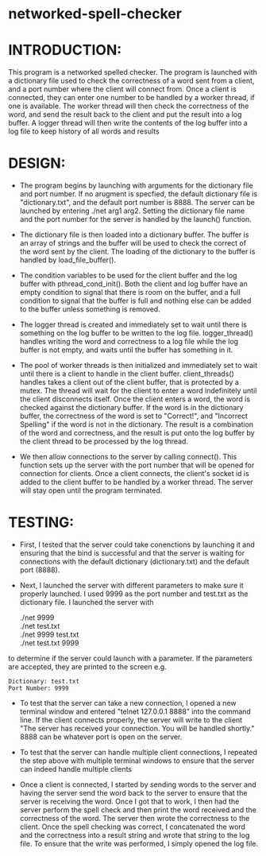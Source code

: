 # networked-spell-checker
# INTRODUCTION:
This program is a networked spelled checker. The program is launched with a dictionary file used to check the correctness of a word sent from a client, and a port number where the client will connect from. Once a client is connected, they can enter one number to be handled by a worker thread, if one is available. The worker thread will then check the correctness of the word, and send the result back to the client and put the result into a log buffer. A logger thread will then write the contents of the log buffer into a log file to keep history of all words and results

# DESIGN:
* The program begins by launching with arguments for the dictionary file and port number. If no arugment is specfied, the default dictionary file is "dictionary.txt", and the default port number is 8888. The server can be launched by entering ./net arg1 arg2. Setting the dictionary file name and the port number for the server is handled by the launch() function.

* The dictionary file is then loaded into a dictionary buffer. The buffer is an array of strings and the buffer will be used to check the correct of the word sent by the client. The loading of the dictionary to the buffer is handled by load_file_buffer().

* The condition variables to be used for the client buffer and the log buffer with pthread_cond_init(). Both the client and log buffer have an empty condition to signal that there is room on the buffer, and a full condition to signal that the buffer is full and nothing else can be added to the buffer unless something is removed.

* The logger thread is created and immediately set to wait until there is something on the log buffer to be written to the log file. logger_thread() handles writing the word and correctness to a log file while the log buffer is not empty, and waits until the buffer has something in it.

* The pool of worker threads is then initialized and immediately set to wait until there is a client to handle in the client buffer. client_threads() handles takes a client out of the client buffer, that is protected by a mutex. The thread will wait for the client to enter a word indefinitely until the client disconnects itself. Once the client enters a word, the word is checked against the dictionary buffer. If the word is in the dictionary buffer, the correctness of the word is set to "Correct!", and "Incorrect Spelling" if the word is not in the dictionary. The result is a combination of the word and correctness, and the result is put onto the log buffer by the client thread to be processed by the log thread.

* We then allow connections to the server by calling connect(). This function sets up the server with the port number that will be opened for connection for clients. Once a client connects, the client's socket id is added to the client buffer to be handled by a worker thread. The server will stay open until the program terminated.

# TESTING:
* First, I tested that the server could take conenctions by launching it and ensuring that the bind is successful and that the server is waiting for connections with the default dictionary (dictionary.txt) and the default port (8888).

* Next, I launched the server with different parameters to make sure it properly launched. I used 9999 as the port number and test.txt as the dictionary file. I launched the server with<br>
	
	./net 9999<br>
	./net test.txt<br>
	./net 9999 test.txt<br>
	./net test.txt 9999<br>
	
to determine if the server could launch with a parameter. If the parameters are accepted, they are printed to the screen e.g.<br>
	
	Dictionary: test.txt
	Port Number: 9999
	
* To test that the server can take a new connection, I opened a new terminal window and entered "telnet 127.0.0.1 8888" into the command line. If the client connects properly, the server will write to the client "The server has received your connection. You will be handled shortly." 8888 can be whatever port is open on the server.

* To test that the server can handle multiple client connections, I repeated the step above with multiple terminal windows to ensure that the server can indeed handle multiple clients

* Once a client is connected, I started by sending words to the server and having the server send the word back to the server to ensure that the server is receiving the word. Once I got that to work, I then had the server perform the spell check and then print the word received and the correctness of the word. The server then wrote the correctness to the client.  Once the spell checking was correct, I concatenated the word and the correctness into a result string and wrote that string to the log file. To ensure that the write was performed, I simply opened the log file.
